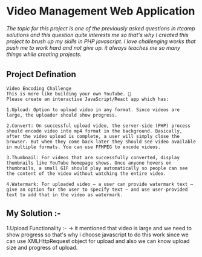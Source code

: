 # Video Management Web Application

###### The topic for this project is one of the previously asked questions in rtcamp solutions and this question quite interests me so that's why I created this project to brush up my skills in PHP javascript. I love challenging works that push me to work hard and not give up. it always teaches me so many things while creating projects.

## Project Defination
```
Video Encoding Challenge
This is more like building your own YouTube. 🎥
Please create an interactive JavaScript/React app which has:

1.Upload: Option to upload video in any format. Since videos are large, the uploader should show progress.

2.Convert: On successful upload video, the server-side (PHP) process should encode video into mp4 format in the background. Basically, after the video upload is complete, a user will simply close the browser. But when they come back later they should see video available in multiple formats. You can use FFMPEG to encode videos.

3.Thumbnail: For videos that are successfully converted, display thumbnails like YouTube homepage shows. Once anyone hovers on thumbnails, a small GIF should play automatically so people can see the content of the video without watching the entire video.

4.Watermark: For uploaded video — a user can provide watermark text — give an option for the user to specify text — and use user-provided text to add that in the video as watermark.

```

## My Solution :-

1.Upload Functionality :-
  -> it mentioned that video is large and we need to show progress so that's why i choose javascript to do this work since we can use XMLHttpRequest object for upload and also we can know upload size and progress of upload.
  
[^refer]: upload.php
